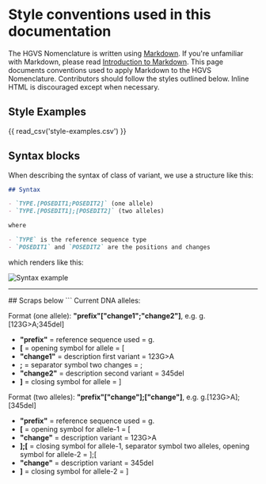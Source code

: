 # Style conventions used in this documentation

The HGVS Nomenclature is written using [Markdown](https://en.wikipedia.org/wiki/Markdown).  If you're unfamiliar with Markdown, please read [Introduction to Markdown](https://www.writethedocs.org/guide/writing/markdown/).  This page documents conventions used to apply Markdown to the HGVS Nomenclature.  Contributors should follow the styles outlined below. Inline HTML is discouraged except when necessary.

## Style Examples

{{ read_csv('style-examples.csv') }}

## Syntax blocks

When describing the syntax of class of variant, we use a structure like this:

```markdown
## Syntax

- `TYPE.[POSEDIT1;POSEDIT2]` (one allele)
- `TYPE.[POSEDIT1];[POSEDIT2]` (two alleles)

where

- `TYPE` is the reference sequence type
- `POSEDIT1` and `POSEDIT2` are the positions and changes 
```

which renders like this:

![Syntax example](syntax-example.png)


<hr>
## Scraps below
```
Current DNA alleles:

Format (one allele):   **"prefix"["change1";"change2"]**,  e.g. g.[123G>A;345del]

* **"prefix"**  =  reference sequence used  =  g.
* **[**  =  opening symbol for allele  =  [
* **"change1"**  =  description first variant  =  123G>A
* **;**  =  separator symbol two changes  =  ;
* **"change2"**  =  description second variant  =  345del
* **]**  =  closing symbol for allele  =  ]
 
Format (two alleles):   **"prefix"["change"];["change"]**,  e.g. g.[123G>A];[345del]

* **"prefix"**  =  reference sequence used  =  g.
* **[**  =  opening symbol for allele-1  =  [
* **"change"**  =  description variant  =  123G>A
* **];[**  =  closing symbol for allele-1, separator symbol two alleles, opening symbol for allele-2  =  ];[
* **"change"**  =  description variant  =  345del
* **]**  =  closing symbol for allele-2  =  ]
``` 
